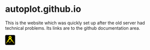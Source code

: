 # autoplot.github.io
This is the website which was quickly set up after the old server had technical
problems.  Its links are to the github documentation area. 

<img src="Logo96.png" width=32>
